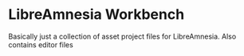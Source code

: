 # LibreAmnesia Workbench

Basically just a collection of asset project files for LibreAmnesia. Also contains editor files
